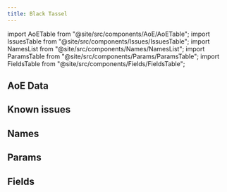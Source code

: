 ```yaml
---
title: Black Tassel
---
```


import AoETable from "@site/src/components/AoE/AoETable";
import IssuesTable from "@site/src/components/Issues/IssuesTable";
import NamesList from "@site/src/components/Names/NamesList";
import ParamsTable from "@site/src/components/Params/ParamsTable";
import FieldsTable from "@site/src/components/Fields/FieldsTable";

## AoE Data

<AoETable item_key="blacktassel" data_src="weapon" />

## Known issues

<IssuesTable item_key="blacktassel" data_src="weapon" />

## Names

<NamesList item_key="blacktassel" data_src="weapon" />

## Params

<ParamsTable item_key="blacktassel" data_src="weapon" />

## Fields

<FieldsTable item_key="blacktassel" data_src="weapon" />
